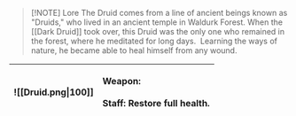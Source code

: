 
> [!NOTE] Lore
> The Druid comes from a line of ancient beings known as "Druids," who lived in an ancient temple in Waldurk Forest. When the [[Dark Druid]] took over, this Druid was the only one who remained in the forest, where he meditated for long days.  Learning the ways of nature, he became able to heal himself from any wound.

| ![[Druid.png\|100]] | <p align="left">Weapon:<br><br>Staff: Restore full health.</p> |
| :-----------------: | :------------------------------------------------------------: |
